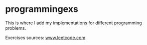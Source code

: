 # programmingexs

This is where I add my implementations for different programming problems.

Exercises sources: www.leetcode.com
